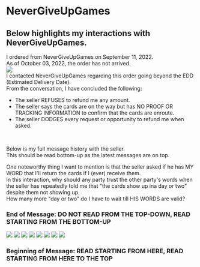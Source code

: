 # NeverGiveUpGames

## Below highlights my interactions with NeverGiveUpGames. <br>
I ordered from NeverGiveUpGames on September 11, 2022. <br>
As of October 03, 2022, the order has not arrived. <br>
![](NGUG-0.png)
<br>
I contacted NeverGiveUpGames regarding this order going beyond the EDD (Estimated Delivery Date). <br>
From the conversation, I have concluded the following: <br>
- The seller REFUSES to refund me any amount. <br>
- The seller says the cards are on the way but has NO PROOF OR TRACKING INFORMATION to confirm that the cards are enroute. <br>
- The seller DODGES every request or opportunity to refund me when asked. <br>
<br>

Below is my full message history with the seller. <br>
This should be read bottom-up as the latest messages are on top. <br>

One noteworthy thing I want to mention is that the seller asked if he has MY WORD that I'll return the cards if I (ever) receive them. <br>
In this interaction, why should any party trust the other party's words when the seller has repeatedly told me that "the cards show up ina day or two" despite them not showing up. <br>
How many more "day or two" do I have to wait till HIS WORDS are valid? <br>

### End of Message: DO NOT READ FROM THE TOP-DOWN, READ STARTING FROM THE BOTTOM-UP ###
![](NGUG-8.png)
![](NGUG-7.png)
![](NGUG-6.png)
![](NGUG-5.png)
![](NGUG-4.png)
![](NGUG-3.png)
![](NGUG-2.png)
![](NGUG-1.png)
### Beginning of Message: READ STARTING FROM HERE, READ STARTING FROM HERE TO THE TOP ###
